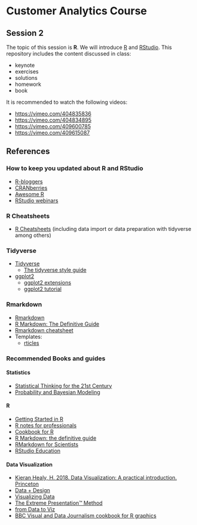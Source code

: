 # Customer Analytics Course

## Session 2

The topic of this session is **R**. We will introduce [R](https://www.r-project.org) and [RStudio](https://www.rstudio.com). This repository includes the content discussed in class:

  - keynote
  - exercises
  - solutions
  - homework
  - book
  
It is recommended to watch the following videos:

- https://vimeo.com/404835836
- https://vimeo.com/404834895
- https://vimeo.com/409600785
- https://vimeo.com/409615087

## References

### How to keep you updated about R and RStudio

  - [R-bloggers](https://www.r-bloggers.com)
  - [CRANberries](http://dirk.eddelbuettel.com/cranberries/)
  - [Awesome R](https://awesome-r.com)
  - [RStudio webinars](https://github.com/rstudio/webinars)

### R Cheatsheets

  - [R Cheatsheets](https://www.rstudio.com/resources/cheatsheets/) (including data import or data preparation with tidyverse among others)

### Tidyverse

  - [Tidyverse](https://www.tidyverse.org) 
    - [The tidyverse style guide](https://style.tidyverse.org/index.html)
  - [ggplot2](https://ggplot2.tidyverse.org)
    - [ggplot2 extensions](http://www.ggplot2-exts.org)
    - [ggplot2 tutorial](http://r-statistics.co/Complete-Ggplot2-Tutorial-Part1-With-R-Code.html)

### Rmarkdown

  - [Rmarkdown](https://rmarkdown.rstudio.com)
  - [R Markdown: The Definitive Guide](https://bookdown.org/yihui/rmarkdown/)
  - [Rmarkdown cheatsheet](https://www.rstudio.com/wp-content/uploads/2016/03/rmarkdown-cheatsheet-2.0.pdf)
  - Templates:
    - [rticles](https://github.com/rstudio/rticles)

### Recommended Books and guides

#### Statistics

  - [Statistical Thinking for the 21st Century](http://statsthinking21.org/index.html)
  - [Probability and Bayesian Modeling](https://bayesball.github.io/BOOK/probability-a-measurement-of-uncertainty.html)

#### R
  
  - [Getting Started in R](https://github.com/eddelbuettel/gsir-te/blob/master/Getting-Started-in-R.pdf)
  - [R notes for professionals](https://goalkicker.com/RBook/)
  - [Cookbook for R](http://www.cookbook-r.com)
  - [R Markdown: the definitive guide](https://bookdown.org/yihui/rmarkdown/)
  - [RMarkdown for Scientists](https://rmd4sci.njtierney.com)
  - [RStudio Education](https://education.rstudio.com)
 
#### Data Visualization
 
  - [Kieran Healy, H. 2018. Data Visualization: A practical introduction. Princeton](http://socviz.co)
  - [Data + Design](https://infoactive.co/data-design/titlepage01.html)
  - [Visualizing Data](http://www.visualisingdata.com/resources/)
  - [The Extreme Presentation™ Method](https://extremepresentation.com)
  - [from Data to Viz](https://www.data-to-viz.com)
  - [BBC Visual and Data Journalism cookbook for R graphics](https://bbc.github.io/rcookbook/)
